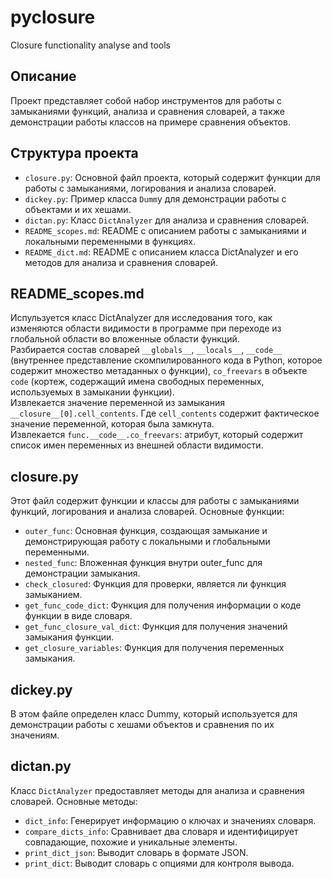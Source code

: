 # pyclosure
Closure functionality analyse and tools

## Описание
Проект представляет собой набор инструментов для работы с замыканиями функций, анализа и сравнения словарей, а также демонстрации работы классов на примере сравнения объектов.

## Структура проекта
- `closure.py`: Основной файл проекта, который содержит функции для работы с замыканиями, логирования и анализа словарей.
- `dickey.py`: Пример класса `Dumm`y для демонстрации работы с объектами и их хешами.
- `dictan.py`: Класс `DictAnalyzer` для анализа и сравнения словарей.
- `README_scopes.md`: README с описанием работы с замыканиями и локальными переменными в функциях.
- `README_dict.md`: README с описанием класса DictAnalyzer и его методов для анализа и сравнения словарей.

## README_scopes.md
Испульзуется класс DictAnalyzer для исследования того, как изменяются области видимости в программе при переходе из глобальной области во вложенные области функций.  
Разбирается состав словарей `__globals__`, `__locals__`, `__code__` (внутреннее представление скомпилированного кода в Python, которое содержит множество метаданных о функции), `co_freevars` в объекте `code` (кортеж, содержащий имена свободных переменных, используемых в замыкании функции).  
Извлекается значение переменной из замыкания `__closure__[0].cell_contents`. Где `cell_contents` содержит фактическое значение переменной, которая была замкнута.  
Извлекается `func.__code__.co_freevars`: атрибут, который содержит список имен переменных из внешней области видимости.


## closure.py
Этот файл содержит функции и классы для работы с замыканиями функций, логирования и анализа словарей. Основные функции:

- `outer_func`: Основная функция, создающая замыкание и демонстрирующая работу с локальными и глобальными переменными.
- `nested_func`: Вложенная функция внутри outer_func для демонстрации замыкания.
- `check_closured`: Функция для проверки, является ли функция замыканием.
- `get_func_code_dict`: Функция для получения информации о коде функции в виде словаря.
- `get_func_closure_val_dict`: Функция для получения значений замыкания функции.
- `get_closure_variables`: Функция для получения переменных замыкания.

## dickey.py
В этом файле определен класс Dummy, который используется для демонстрации работы с хешами объектов и сравнения по их значениям.

## dictan.py
Класс `DictAnalyzer` предоставляет методы для анализа и сравнения словарей. Основные методы:

- `dict_info`: Генерирует информацию о ключах и значениях словаря.
- `compare_dicts_info`: Сравнивает два словаря и идентифицирует совпадающие, похожие и уникальные элементы.
- `print_dict_json`: Выводит словарь в формате JSON.
- `print_dict`: Выводит словарь с опциями для контроля вывода.


